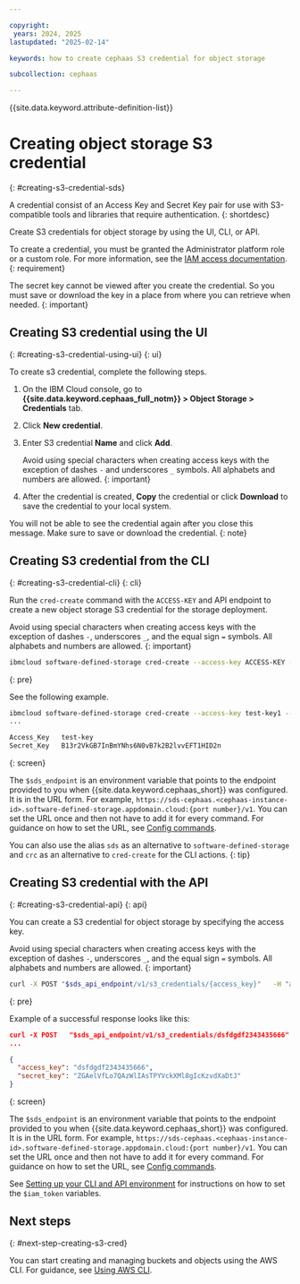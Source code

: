 ```yaml
---

copyright:
 years: 2024, 2025
lastupdated: "2025-02-14"

keywords: how to create cephaas S3 credential for object storage

subcollection: cephaas

---
```


{{site.data.keyword.attribute-definition-list}}

# Creating object storage S3 credential
{: #creating-s3-credential-sds}

A credential consist of an Access Key and Secret Key pair for use with S3-compatible tools and libraries that require authentication.
{: shortdesc}




Create S3 credentials for object storage by using the UI, CLI, or API.

To create a credential, you must be granted the Administrator platform role or a custom role. For more information, see the [IAM access documentation](/docs/cephaas?topic=cephaas-managing-iam).
{: requirement}

The secret key cannot be viewed after you create the credential. So you must save or download the key in a place from where you can retrieve when needed.
{: important}

## Creating S3 credential using the UI
{: #creating-s3-credential-using-ui}
{: ui}

To create s3 credential, complete the following steps.

1. On the IBM Cloud console, go to **{{site.data.keyword.cephaas_full_notm}} > Object Storage > Credentials** tab.

2. Click **New credential**.

3. Enter S3 credential **Name** and click **Add**.

    Avoid using special characters when creating access keys with the exception of dashes `-` and underscores `_` symbols. All alphabets and numbers are allowed.
    {: important}

4. After the credential is created, **Copy** the credential or click **Download** to save the credential to your local system.

You will not be able to see the credential again after you close this message. Make sure to save or download the credential.
{: note}


## Creating S3 credential from the CLI
{: #creating-s3-credential-cli}
{: cli}

Run the `cred-create` command with the `ACCESS-KEY` and API endpoint to create a new object storage S3 credential for the storage deployment.

Avoid using special characters when creating access keys with the exception of dashes `-`, underscores `_`, and the equal sign `=` symbols. All alphabets and numbers are allowed.
{: important}

```sh
ibmcloud software-defined-storage cred-create --access-key ACCESS-KEY --url string
```
{: pre}

See the following example.

```bash
ibmcloud software-defined-storage cred-create --access-key test-key1 --url $sds_endpoint
...

Access_Key   test-key
Secret_Key   B13r2VkGB7InBmYNhs6N0vB7k2B2lvvEFT1HID2n
```
{: screen}

The `$sds_endpoint` is an environment variable that points to the endpoint provided to you when {{site.data.keyword.cephaas_short}} was configured. It is in the URL form. For example, `https://sds-cephaas.<cephaas-instance-id>.software-defined-storage.appdomain.cloud:{port number}/v1`. You can set the URL once and then not have to add it for every command. For guidance on how to set the URL, see [Config commands](/docs/cephaas?topic=cephaas-ic-sds-cli-reference&interface=cli#ic-config-commands).


You can also use the alias `sds` as an alternative to `software-defined-storage` and `crc` as an alternative to `cred-create` for the CLI actions.
{: tip}

## Creating S3 credential with the API
{: #creating-s3-credential-api}
{: api}

You can create a S3 credential for object storage by specifying the access key.

Avoid using special characters when creating access keys with the exception of dashes `-`, underscores `_`, and the equal sign `=` symbols. All alphabets and numbers are allowed.
{: important}

```sh
curl -X POST "$sds_api_endpoint/v1/s3_credentials/{access_key}"   -H "accept: application/json"   -H "Authorization: BEARER $IAM_TOKEN"   -H "IBM-API-Version: 2025-02-01
```
{: pre}

Example of a successful response looks like this:

```json
curl -X POST   "$sds_api_endpoint/v1/s3_credentials/dsfdgdf2343435666"   -H "accept: application/json"   -H "Authorization: BEARER $IAM_TOKEN"   -H "IBM-API-Version: 2025-02-01"
...

{
  "access_key": "dsfdgdf2343435666",
  "secret_key": "ZGAelVfLo7QAzWlIAsTPYVckXMl8gIcKzvdXaDtJ"
}
```
{: screen}

The `$sds_endpoint` is an environment variable that points to the endpoint provided to you when {{site.data.keyword.cephaas_short}} was configured. It is in the URL form. For example, `https://sds-cephaas.<cephaas-instance-id>.software-defined-storage.appdomain.cloud:{port number}/v1`. You can set the URL once and then not have to add it for every command. For guidance on how to set the URL, see [Config commands](/docs/cephaas?topic=cephaas-ic-sds-cli-reference&interface=cli#ic-config-commands).

See [Setting up your CLI and API environment](/docs/cephaas?topic=cephaas-set-up-environment&interface=api) for instructions on how to set the `$iam_token` variables.



## Next steps
{: #next-step-creating-s3-cred}

You can start creating and managing buckets and objects using the AWS CLI. For guidance, see [Using AWS CLI](/docs/cephaas?topic=cephaas-aws-cli).
